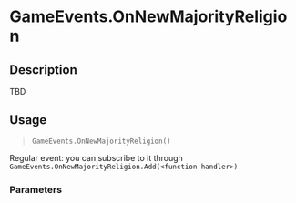 # GameEvents.OnNewMajorityReligion
## Description
TBD

## Usage
> `GameEvents.OnNewMajorityReligion()`

Regular event: you can subscribe to it through `GameEvents.OnNewMajorityReligion.Add(<function handler>)`

### Parameters
